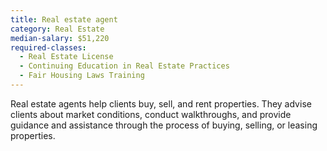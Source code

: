 ```yaml
---
title: Real estate agent
category: Real Estate
median-salary: $51,220
required-classes:
  - Real Estate License
  - Continuing Education in Real Estate Practices
  - Fair Housing Laws Training
---
```


Real estate agents help clients buy, sell, and rent properties. They advise clients about market conditions, conduct walkthroughs, and provide guidance and assistance through the process of buying, selling, or leasing properties.